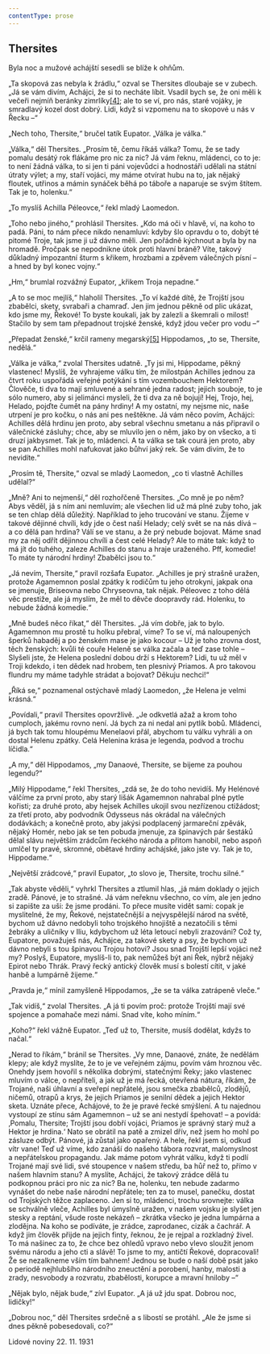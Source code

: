 ```yaml
---
contentType: prose
---
```


## Thersites

Byla noc a mužové achájští sesedli se blíže k ohňům.

„Ta skopová zas nebyla k žrádlu,“ ozval se Thersites dloubaje se v zubech. „Já se vám divím, Achájci, že si to necháte líbit. Vsadil bych se, že oni měli k večeři nejmíň beránky zimrlíky[\[4\]](./resources/undefined); ale to se ví, pro nás, staré vojáky, je smradlavý kozel dost dobrý. Lidi, když si vzpomenu na to skopové u nás v Řecku –“

„Nech toho, Thersite,“ bručel tatík Eupator. „Válka je válka.“

„Válka,“ děl Thersites. „Prosím tě, čemu říkáš válka? Tomu, že se tady pomalu desátý rok flákáme pro nic za nic? Já vám řeknu, mládenci, co to je: to není žádná válka, to si jen ti páni vojevůdci a hodnostáři udělali na státní útraty výlet; a my, staří vojáci, my máme otvírat hubu na to, jak nějaký floutek, utřinos a mámin synáček běhá po táboře a naparuje se svým štítem. Tak je to, holenku.“

„To myslíš Achilla Péleovce,“ řekl mladý Laomedon.

„Toho nebo jiného,“ prohlásil Thersites. „Kdo má oči v hlavě, ví, na koho to padá. Páni, to nám přece nikdo nenamluví: kdyby šlo opravdu o to, dobýt té pitomé Troje, tak jsme ji už dávno měli. Jen pořádně kýchnout a byla by na hromadě. Pročpak se nepodnikne útok proti hlavní bráně? Víte, takový důkladný impozantní šturm s křikem, hrozbami a zpěvem válečných písní – a hned by byl konec vojny.“

„Hm,“ brumlal rozvážný Eupator, „křikem Troja nepadne.“

„A to se moc mejlíš,“ hlaholil Thersites. „To ví každé dítě, že Trojští jsou zbabělci, skety, svrabaři a chamraď. Jen jim jednou pěkně od plic ukázat, kdo jsme my, Řekové! To byste koukali, jak by zalezli a škemrali o milost! Stačilo by sem tam přepadnout trojské ženské, když jdou večer pro vodu –“

„Přepadat ženské,“ krčil rameny megarský[\[5\]](./resources/undefined) Hippodamos, „to se, Thersite, nedělá.“

„Válka je válka,“ zvolal Thersites udatně. „Ty jsi mi, Hippodame, pěkný vlastenec! Myslíš, že vyhrajeme válku tím, že milostpán Achilles jednou za čtvrt roku uspořádá veřejné potýkání s tím vozembouchem Hektorem? Člověče, ti dva to mají smluvené a sehrané jedna radost; jejich souboje, to je sólo numero, aby si jelimánci mysleli, že ti dva za ně bojují! Hej, Trojo, hej, Helado, pojďte čumět na pány hrdiny! A my ostatní, my nejsme nic, naše utrpení je pro kočku, o nás ani pes neštěkne. Já vám něco povím, Achájci: Achilles dělá hrdinu jen proto, aby sebral všechnu smetanu a nás připravil o válečnické zásluhy; chce, aby se mluvilo jen o něm, jako by on všecko, a ti druzí jakbysmet. Tak je to, mládenci. A ta válka se tak courá jen proto, aby se pan Achilles mohl nafukovat jako bůhví jaký rek. Se vám divím, že to nevidíte.“

„Prosím tě, Thersite,“ ozval se mladý Laomedon, „co ti vlastně Achilles udělal?“

„Mně? Ani to nejmenší,“ děl rozhořčeně Thersites. „Co mně je po něm? Abys věděl, já s ním ani nemluvím; ale všechen lid už má plné zuby toho, jak se ten chlap dělá důležitý. Například to jeho trucování ve stanu. Žijeme v takové dějinné chvíli, kdy jde o čest naší Helady; celý svět se na nás dívá – a co dělá pan hrdina? Válí se ve stanu, a že prý nebude bojovat. Máme snad my za něj odřít dějinnou chvíli a čest celé Helady? Ale to máte tak: když to má jít do tuhého, zaleze Achilles do stanu a hraje uraženého. Pff, komedie! To máte ty národní hrdiny! Zbabělci jsou to.“

„Já nevím, Thersite,“ pravil rozšafa Eupator. „Achilles je prý strašně uražen, protože Agamemnon poslal zpátky k rodičům tu jeho otrokyni, jakpak ona se jmenuje, Briseovna nebo Chryseovna, tak nějak. Péleovec z toho dělá věc prestiže, ale já myslím, že měl to děvče doopravdy rád. Holenku, to nebude žádná komedie.“

„Mně budeš něco říkat,“ děl Thersites. „Já vím dobře, jak to bylo. Agamemnon mu prostě tu holku přebral, víme? To se ví, má naloupených šperků habaděj a po ženském mase je jako kocour – Už je toho zrovna dost, těch ženských: kvůli té couře Heleně se válka začala a teď zase tohle – Slyšeli jste, že Helena poslední dobou drží s Hektorem? Lidi, tu už měl v Troji kdekdo, i ten dědek nad hrobem, ten plesnivý Priamos. A pro takovou flundru my máme tadyhle strádat a bojovat? Děkuju nechci!“

„Říká se,“ poznamenal ostýchavě mladý Laomedon, „že Helena je velmi krásná.“

„Povídali,“ pravil Thersites opovržlivě. „Je odkvetlá ažaž a krom toho cumploch, jakému rovno není. Já bych za ni nedal ani pytlík bobů. Mládenci, já bych tak tomu hloupému Menelaovi přál, abychom tu válku vyhráli a on dostal Helenu zpátky. Celá Helenina krása je legenda, podvod a trochu líčidla.“

„A my,“ děl Hippodamos, „my Danaové, Thersite, se bijeme za pouhou legendu?“

„Milý Hippodame,“ řekl Thersites, „zdá se, že do toho nevidíš. My Helénové válčíme za první proto, aby starý lišák Agamemnon nahrabal plné pytle kořisti; za druhé proto, aby hejsek Achilles ukojil svou nezřízenou ctižádost; za třetí proto, aby podvodník Odysseus nás okrádal na válečných dodávkách; a konečně proto, aby jakýsi podplacený jarmareční zpěvák, nějaký Homér, nebo jak se ten pobuda jmenuje, za špinavých pár šestáků dělal slávu největším zrádcům řeckého národa a přitom hanobil, nebo aspoň umlčel ty pravé, skromné, obětavé hrdiny achájské, jako jste vy. Tak je to, Hippodame.“

„Největší zrádcové,“ pravil Eupator, „to slovo je, Thersite, trochu silné.“

„Tak abyste věděli,“ vyhrkl Thersites a ztlumil hlas, „já mám doklady o jejich zradě. Pánové, je to strašné. Já vám neřeknu všechno, co vím, ale jen jedno si zapište za uši: že jsme prodáni. To přece musíte vidět sami: copak je myslitelné, že my, Řekové, nejstatečnější a nejvyspělejší národ na světě, bychom už dávno nedobyli toho trojského hnojiště a nezatočili s těmi žebráky a uličníky v Iliu, kdybychom už léta letoucí nebyli zrazováni? Což ty, Eupatore, považuješ nás, Achájce, za takové skety a psy, že bychom už dávno nebyli s tou špinavou Trojou hotovi? Jsou snad Trojští lepší vojáci než my? Poslyš, Eupatore, myslíš-li to, pak nemůžeš být ani Řek, nýbrž nějaký Epirot nebo Thrák. Pravý řecký antický člověk musí s bolestí cítit, v jaké hanbě a lumpárně žijeme.“

„Pravda je,“ mínil zamyšleně Hippodamos, „že se ta válka zatrápeně vleče.“

„Tak vidíš,“ zvolal Thersites. „A já ti povím proč: protože Trojští mají své spojence a pomahače mezi námi. Snad víte, koho míním.“

„Koho?“ řekl vážně Eupator. „Teď už to, Thersite, musíš dodělat, kdyžs to načal.“

„Nerad to říkám,“ bránil se Thersites. „Vy mne, Danaové, znáte, že nedělám klepy; ale když myslíte, že to je ve veřejném zájmu, povím vám hroznou věc. Onehdy jsem hovořil s několika dobrými, statečnými Řeky; jako vlastenec mluvím o válce, o nepříteli, a jak už je má řecká, otevřená nátura, říkám, že Trojané, naši úhlavní a sveřepí nepřátelé, jsou smečka zbabělců, zlodějů, ničemů, otrapů a krys, že jejich Priamos je senilní dědek a jejich Hektor sketa. Uznáte přece, Achájové, to že je pravé řecké smýšlení. A tu najednou vystoupí ze stínu sám Agamemnon – už se ani nestydí špehovat! – a povídá: ‚Pomalu, Thersite; Trojští jsou dobří vojáci, Priamos je správný starý muž a Hektor je hrdina.‘ Nato se obrátil na patě a zmizel dřív, než jsem ho mohl po zásluze odbýt. Pánové, já zůstal jako opařený. A hele, řekl jsem si, odkud vítr vane! Teď už víme, kdo zanáší do našeho tábora rozvrat, malomyslnost a nepřátelskou propagandu. Jak máme potom vyhrát válku, když ti podlí Trojané mají své lidi, své stoupence v našem středu, ba hůř než to, přímo v našem hlavním stanu? A myslíte, Achájci, že takový zrádce dělá tu podkopnou práci pro nic za nic? Ba ne, holenku, ten nebude zadarmo vynášet do nebe naše národní nepřátele; ten za to musel, panečku, dostat od Trojských těžce zaplaceno. Jen si to, mládenci, trochu srovnejte: válka se schválně vleče, Achilles byl úmyslně uražen, v našem vojsku je slyšet jen stesky a reptání, všude roste nekázeň – zkrátka všecko je jedna lumpárna a zlodějna. Na koho se podíváte, je zrádce, zaprodanec, cizák a čachrář. A když jim člověk přijde na jejich finty, řeknou, že je rejpal a rozkladný živel. To má našinec za to, že chce bez ohledů vpravo nebo vlevo sloužit jenom svému národu a jeho cti a slávě! To jsme to my, antičtí Řekové, dopracovali! Že se nezalkneme vším tím bahnem! Jednou se bude o naší době psát jako o periodě nejhlubšího národního zneuctění a porobení, hanby, malosti a zrady, nesvobody a rozvratu, zbabělosti, korupce a mravní hniloby –“

„Nějak bylo, nějak bude,“ zívl Eupator. „A já už jdu spat. Dobrou noc, lidičky!“

„Dobrou noc,“ děl Thersites srdečně a s libostí se protáhl. „Ale že jsme si dnes pěkně pobesedovali, co?“

Lidové noviny 22. 11. 1931
